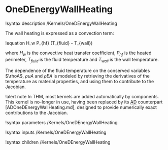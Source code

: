 # OneDEnergyWallHeating

!syntax description /Kernels/OneDEnergyWallHeating

The wall heating is expressed as a convection term:

!equation
H_w P_{hf} (T_{fluid} - T_{wall})

where $H_w$ is the convective heat transfer coefficient, $P_{hf}$ is the heated perimeter,
$T_{fluid}$ is the fluid temperature and $T_{wall}$ is the wall temperature.

The dependence of the fluid temperature on the conserved variables $\rhoA$, $\rho uA$ and $\rho EA$
is modeled by retrieving the derivatives of the temperature as material properties, and using them to
contribute to the Jacobian.

!alert note
In THM, most kernels are added automatically by components. This kernel is no-longer in use, having
been replaced by its [AD](automatic_differentiation/index.md) counterpart [ADOneDEnergyWallHeating.md],
designed to provide numerically exact contributions to the Jacobian.

!syntax parameters /Kernels/OneDEnergyWallHeating

!syntax inputs /Kernels/OneDEnergyWallHeating

!syntax children /Kernels/OneDEnergyWallHeating
